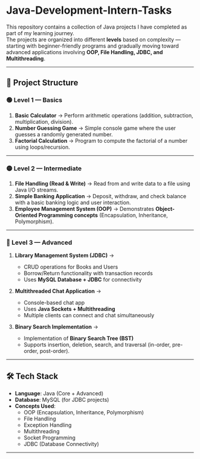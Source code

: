 # Java-Development-Intern-Tasks
This repository contains a collection of Java projects I have completed as part of my learning journey.  
The projects are organized into different **levels** based on complexity — starting with beginner-friendly programs and gradually moving toward advanced applications involving **OOP, File Handling, JDBC, and Multithreading**.

---

## 📂 Project Structure

### 🟢 Level 1 — Basics
1. **Basic Calculator** → Perform arithmetic operations (addition, subtraction, multiplication, division).  
2. **Number Guessing Game** → Simple console game where the user guesses a randomly generated number.  
3. **Factorial Calculation** → Program to compute the factorial of a number using loops/recursion.  


---

### 🟡 Level 2 — Intermediate
1. **File Handling (Read & Write)** → Read from and write data to a file using Java I/O streams.  
2. **Simple Banking Application** → Deposit, withdraw, and check balance with a basic banking logic and user interaction.
3. **Employee Management System (OOP)** → Demonstrates **Object-Oriented Programming concepts** (Encapsulation, Inheritance, Polymorphism).
---

### 🔴 Level 3 — Advanced
1. **Library Management System (JDBC)** →  
   - CRUD operations for Books and Users  
   - Borrow/Return functionality with transaction records  
   - Uses **MySQL Database + JDBC** for connectivity  

2. **Multithreaded Chat Application** →  
   - Console-based chat app  
   - Uses **Java Sockets + Multithreading**  
   - Multiple clients can connect and chat simultaneously  

3. **Binary Search Implementation** →  
   - Implementation of **Binary Search Tree (BST)**  
   - Supports insertion, deletion, search, and traversal (in-order, pre-order, post-order).  

---

## 🛠️ Tech Stack
- **Language**: Java (Core + Advanced)  
- **Database**: MySQL (for JDBC projects)  
- **Concepts Used**:  
  - OOP (Encapsulation, Inheritance, Polymorphism)  
  - File Handling  
  - Exception Handling  
  - Multithreading  
  - Socket Programming  
  - JDBC (Database Connectivity)  

---
